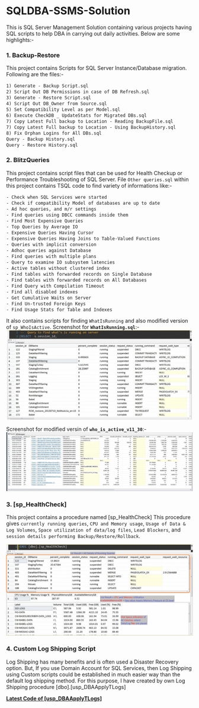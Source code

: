 # SQLDBA-SSMS-Solution

This is SQL Server Management Solution containing various projects having SQL scripts to help DBA in carrying out daily activities. Below are some highlights:-

### 1. Backup-Restore
This project contains Scripts for SQL Server Instance/Database migration. Following are the files:-
```
1) Generate - Backup Script.sql                                 
2) Script Out DB Permissions in case of DB Refresh.sql          
3) Generate - Restore Script.sql                                
4) Script Out DB_Owner from Source.sql                          
5) Set Compatibility Level as per Model.sql                     
6) Execute CheckDB _ UpdateStats for Migrated DBs.sql           
7) Copy Latest Full backup to Location - Reading BackupFile.sql 
7) Copy Latest Full backup to Location - Using BackupHistory.sql
8) Fix Orphan Logins for All DBs.sql                                     
Query - Backup History.sql                                      
Query - Restore History.sql 
```

### 2. BlitzQueries
This project contains script files that can be used for Health Checkup or Performance Troubleshooting of SQL Server. File `Other queries.sql` within this project contains TSQL code to find variety of informations like:-
```
- Check when SQL Services were started
- Check if compatibility Model of databases are up to date
- Ad hoc queries, and m/r settings
- Find queries using DBCC commands inside them
- Find Most Expensive Queries
- Top Queries by Average IO
- Expensive Queries Having Cursor
- Expensive Queries Having Joins to Table-Valued Functions
- Queries with implicit conversion
- Adhoc queries against Database
- Find queries with multiple plans
- Query to examine IO subsystem latencies
- Active tables without clustered index
- Find tables with forwarded records on Single Database
- Find tables with forwarded records on All Databases
- Find Query with Compilation Timeout
- Find all disabled indexes
- Get Cumulative Waits on Server
- Find Un-trusted Foreign Keys
- Find Usage Stats for Table and Indexes
```
It also contains scripts for finding `WhatIsRunning` and also modified version of `sp_WhoIsActive`. 
Screenshot for **`WhatIsRunning.sql`**:-
![](BlitzQueries/WhatIsRunning2.gif)

Screenshot for modified versin of **`who_is_active_v11_30`**:-
![](BlitzQueries/sp_whoIsActive.gif)

### 3. [sp_HealthCheck]
This project contains a procedure named [sp_HealthCheck] This procedure gives `currently running queries`, `CPU and Memory usage`, `Usage of Data & Log Volumes`, `Space utilization of data/log files`, `Lead Blockers`, and `session details performing Backup/Restore/Rollback`.

![](sp_HealthCheck/sp_HealthCheck.gif)

### 4. Custom Log Shipping Script
Log Shipping has many benefits and is often used a Disaster Recovery option. But, If you use Domain Account for SQL Services, then Log Shipping using Custom scripts could be established in much easier way than the default log shipping method. For this purpose, I have created by own Log Shipping procedure [dbo].[usp_DBAApplyTLogs]

<b> [Latest Code of [usp_DBAApplyTLogs]](SQLDBA-SSMS-Solution/LogShipping/usp_DBAApplyTLogs.sql)</b>

